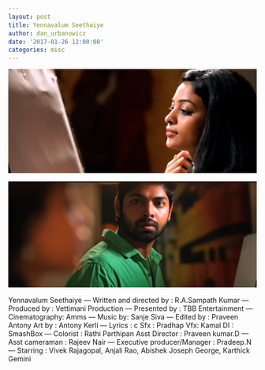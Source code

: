 ```yaml
---
layout: post
title: Yennavalum Seethaiye
author: dan_urbanowicz
date: '2017-01-26 12:00:00'
categories: misc
---
```

![](/assets/img/uploads/d465e22a-64f6-4ccb-bbf9-6baee898a41d.png)

![](/assets/img/uploads/yennavalum.webp)

Yennavalum Seethaiye — Written and directed by : R.A.Sampath Kumar — Produced by : Vettimani Production  — Presented by : TBB Entertainment
— Cinematography: Amms
— Music by: Sanje Siva
— Edited by : Praveen Antony Art by : Antony Kerli
— Lyrics : c Sfx : Pradhap Vfx: Kamal DI : SmashBox
— Colorist : Rathi Parthipan Asst Director : Praveen kumar.D
— Asst cameraman : Rajeev Nair 
— Executive producer/Manager : Pradeep.N
— Starring : Vivek Rajagopal, Anjali Rao, Abishek Joseph George, Karthick Gemini
